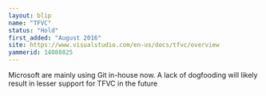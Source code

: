 ```yaml
---
layout: blip
name: "TFVC"
status: "Hold"
first_added: "August 2016"
site: https://www.visualstudio.com/en-us/docs/tfvc/overview
yammerid: 14088825
---
```

Microsoft are mainly using Git in-house now. A lack of dogfooding will likely result in lesser support for TFVC in the future